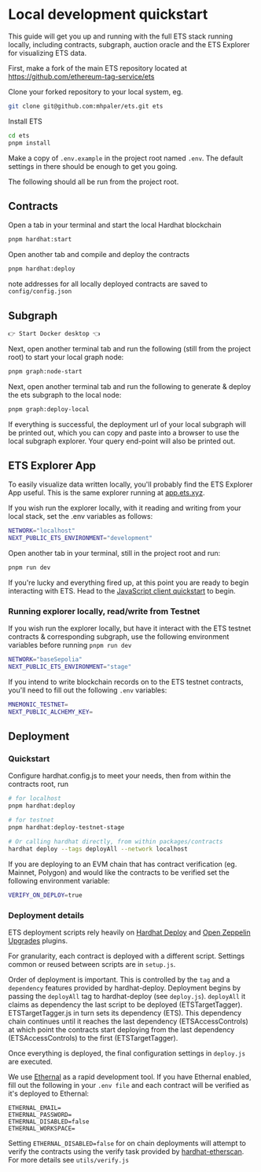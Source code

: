 # Local development quickstart

This guide will get you up and running with the full ETS stack running locally, including contracts, subgraph, auction oracle and the ETS Explorer for visualizing ETS data.

First, make a fork of the main ETS repository located at <https://github.com/ethereum-tag-service/ets>

Clone your forked repository to your local system, eg.

```bash
git clone git@github.com:mhpaler/ets.git ets
```

Install ETS

```bash
cd ets
pnpm install
```

Make a copy of `.env.example` in the project root named `.env`.
The default settings in there should be enough to get you going.

The following should all be run from the project root.

## Contracts

Open a tab in your terminal and start the local Hardhat blockchain

```bash
pnpm hardhat:start
```

Open another tab and compile and deploy the contracts

```bash
pnpm hardhat:deploy
```

note addresses for all locally deployed contracts are saved to `config/config.json`

## Subgraph

```bash
👉 Start Docker desktop 👈
```

Next, open another terminal tab and run the following (still from the project root) to start your local graph node:

```bash
pnpm graph:node-start
```

Next, open another terminal tab and run the following to generate & deploy the ets subgraph to the local node:

```bash
pnpm graph:deploy-local
```

If everything is successful, the deployment url of your local subgraph will be printed out, which you can copy and paste into a browser to use the local subgraph explorer. Your query end-point will also be printed out.

## ETS Explorer App

To easily visualize data written locally, you'll probably find the ETS Explorer App useful. This is the same explorer running at [app.ets.xyz](https://app.ets.xyz).

If you wish run the explorer locally, with it reading and writing from your local stack, set the .env variables as follows:

```bash
NETWORK="localhost"
NEXT_PUBLIC_ETS_ENVIRONMENT="development"
```

Open another tab in your terminal, still in the project root and run:

```bash
pnpm run dev
```

If you're lucky and everything fired up, at this point you are ready to begin interacting with ETS. Head to the [JavaScript client quickstart](./js-client-quickstart.md) to begin.

### Running explorer locally, read/write from Testnet

If you wish run the explorer locally, but have it interact with the ETS testnet contracts & corresponding subgraph, use the following environment variables before running `pnpm run dev`

```bash
NETWORK="baseSepolia"
NEXT_PUBLIC_ETS_ENVIRONMENT="stage"
```

If you intend to write blockchain records on to the ETS testnet contracts, you'll need to fill out the following `.env` variables:

```bash
MNEMONIC_TESTNET=
NEXT_PUBLIC_ALCHEMY_KEY=
```

## Deployment

### Quickstart

Configure hardhat.config.js to meet your needs, then from within the contracts root, run

```bash
# for localhost
pnpm hardhat:deploy

# for testnet
pnpm hardhat:deploy-testnet-stage

# Or calling hardhat directly, from within packages/contracts
hardhat deploy --tags deployAll --network localhost
```

If you are deploying to an EVM chain that has contract verification (eg. Mainnet, Polygon) and would like the contracts to be verified set the following environment variable:

```bash
VERIFY_ON_DEPLOY=true
```

### Deployment details

ETS deployment scripts rely heavily on [Hardhat Deploy](https://www.npmjs.com/package/hardhat-deploy) and [Open Zeppelin Upgrades](https://www.npmjs.com/package/@openzeppelin/hardhat-upgrades) plugins.

For granularity, each contract is deployed with a different script. Settings common or reused
between scripts are in `setup.js`.

Order of deployment is important. This is controlled by the `tag` and a `dependency` features
provided by hardhat-deploy. Deployment begins by passing the `deployAll` tag to hardhat-deploy (see
`deploy.js`). `deployAll` it claims as dependency the last script to be deployed (ETSTargetTagger).
ETSTargetTagger.js in turn sets its dependency (ETS). This dependency chain continues until it
reaches the last dependency (ETSAccessControls) at which point the contracts start deploying from
the last dependency (ETSAccessControls) to the first (ETSTargetTagger).

Once everything is deployed, the final configuration settings in `deploy.js` are executed.

We use [Ethernal](https://doc.tryethernal.com/) as a rapid development tool. If you have Ethernal
enabled, fill out the following in your `.env file` and each contract will be verified as it's
deployed to Ethernal:

```text
ETHERNAL_EMAIL=
ETHERNAL_PASSWORD=
ETHERNAL_DISABLED=false
ETHERNAL_WORKSPACE=
```

Setting `ETHERNAL_DISABLED=false` for on chain deployments will attempt to verify the contracts
using the verify task provided by [hardhat-etherscan](https://hardhat.org/hardhat-runner/plugins/nomiclabs-hardhat-etherscan). For more details see `utils/verify.js`
